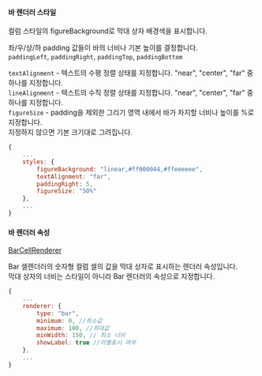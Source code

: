 #### 바 렌더러 스타일

컬럼 스타일의 figureBackground로 막대 상자 배경색을 표시합니다.

좌/우/상/하 padding 값들이 바의 너비나 기본 높이를 결정합니다.  
`paddingLeft`, `paddingRight`, `paddingTop`, `paddingBottom`    

`textAlignment` - 텍스트의 수평 정렬 상태를 지정합니다. "near", "center", "far" 중 하나를 지정합니다.  
`lineAlignment` - 텍스트의 수직 정렬 상태를 지정합니다. "near", "center", "far" 중 하나를 지정합니다.  
`figureSize` - padding을 제외한 그리기 영역 내에서 바가 차지할 너비나 높이를 %로 지정합니다.  
지정하지 않으면 기본 크기대로 그려집니다.

```js
{
    ...
    styles: {
        figureBackground: "linear,#ff000044,#ffeeeeee",
        textAlignment: "far",
        paddingRight: 5,
        figureSize: "50%"
    },
    ...
}
```

#### 바 렌더러 속성

[BarCellRenderer](http://help.realgrid.com/api/types/BarCellRenderer/)

Bar 셀렌더러의 숫자형 컬럼 셀의 값을 막대 상자로 표시하는 렌더러 속성입니다.  
막대 상자의 너비는 스타일이 아니라 Bar 렌더러의 속성으로 지정합니다.

```js
{
    ...
    renderer: {
        type: "bar",
        minimum: 0, //최소값
        maximum: 100, //최대값
        minWidth: 150, // 최소 너비
        showLabel: true //라벨표시 여부
    },
    ...
}
```